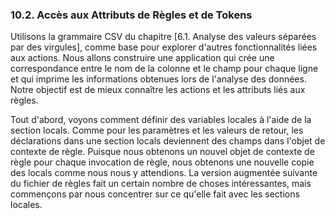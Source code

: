 ﻿### 10.2. Accès aux Attributs de Règles et de Tokens

Utilisons la grammaire CSV du chapitre [6.1. Analyse des valeurs séparées par des virgules], comme base pour explorer d'autres fonctionnalités liées aux actions. Nous allons construire une application qui crée une correspondance entre le nom de la colonne et le champ pour chaque ligne et qui imprime les informations obtenues lors de l'analyse des données. Notre objectif est de mieux connaître les actions et les attributs liés aux règles.

Tout d'abord, voyons comment définir des variables locales à l'aide de la section locals. Comme pour les paramètres et les valeurs de retour, les déclarations dans une section locals deviennent des champs dans l'objet de contexte de règle. Puisque nous obtenons un nouvel objet de contexte de règle pour chaque invocation de règle, nous obtenons une nouvelle copie des locals comme nous nous y attendions. La version augmentée suivante du fichier de règles fait un certain nombre de choses intéressantes, mais commençons par nous concentrer sur ce qu'elle fait avec les sections locales.